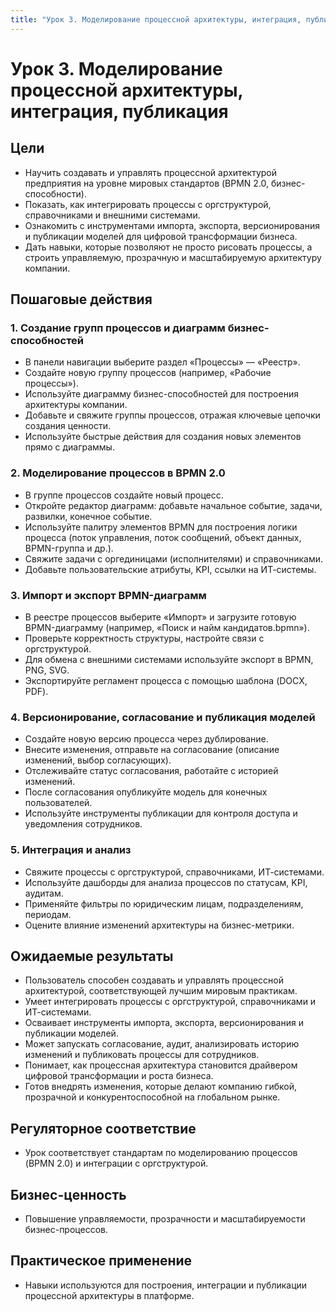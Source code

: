 ```yaml
---
title: "Урок 3. Моделирование процессной архитектуры, интеграция, публикация"
---
```


# Урок 3. Моделирование процессной архитектуры, интеграция, публикация

## Цели
- Научить создавать и управлять процессной архитектурой предприятия на уровне мировых стандартов (BPMN 2.0, бизнес-способности).
- Показать, как интегрировать процессы с оргструктурой, справочниками и внешними системами.
- Ознакомить с инструментами импорта, экспорта, версионирования и публикации моделей для цифровой трансформации бизнеса.
- Дать навыки, которые позволяют не просто рисовать процессы, а строить управляемую, прозрачную и масштабируемую архитектуру компании.

## Пошаговые действия

### 1. Создание групп процессов и диаграмм бизнес-способностей
- В панели навигации выберите раздел «Процессы» — «Реестр».
- Создайте новую группу процессов (например, «Рабочие процессы»).
- Используйте диаграмму бизнес-способностей для построения архитектуры компании.
- Добавьте и свяжите группы процессов, отражая ключевые цепочки создания ценности.
- Используйте быстрые действия для создания новых элементов прямо с диаграммы.

### 2. Моделирование процессов в BPMN 2.0
- В группе процессов создайте новый процесс.
- Откройте редактор диаграмм: добавьте начальное событие, задачи, развилки, конечное событие.
- Используйте палитру элементов BPMN для построения логики процесса (поток управления, поток сообщений, объект данных, BPMN-группа и др.).
- Свяжите задачи с оргединицами (исполнителями) и справочниками.
- Добавьте пользовательские атрибуты, KPI, ссылки на ИТ-системы.

### 3. Импорт и экспорт BPMN-диаграмм
- В реестре процессов выберите «Импорт» и загрузите готовую BPMN-диаграмму (например, «Поиск и найм кандидатов.bpmn»).
- Проверьте корректность структуры, настройте связи с оргструктурой.
- Для обмена с внешними системами используйте экспорт в BPMN, PNG, SVG.
- Экспортируйте регламент процесса с помощью шаблона (DOCX, PDF).

### 4. Версионирование, согласование и публикация моделей
- Создайте новую версию процесса через дублирование.
- Внесите изменения, отправьте на согласование (описание изменений, выбор согласующих).
- Отслеживайте статус согласования, работайте с историей изменений.
- После согласования опубликуйте модель для конечных пользователей.
- Используйте инструменты публикации для контроля доступа и уведомления сотрудников.

### 5. Интеграция и анализ
- Свяжите процессы с оргструктурой, справочниками, ИТ-системами.
- Используйте дашборды для анализа процессов по статусам, KPI, аудитам.
- Применяйте фильтры по юридическим лицам, подразделениям, периодам.
- Оцените влияние изменений архитектуры на бизнес-метрики.

## Ожидаемые результаты
- Пользователь способен создавать и управлять процессной архитектурой, соответствующей лучшим мировым практикам.
- Умеет интегрировать процессы с оргструктурой, справочниками и ИТ-системами.
- Осваивает инструменты импорта, экспорта, версионирования и публикации моделей.
- Может запускать согласование, аудит, анализировать историю изменений и публиковать процессы для сотрудников.
- Понимает, как процессная архитектура становится драйвером цифровой трансформации и роста бизнеса.
- Готов внедрять изменения, которые делают компанию гибкой, прозрачной и конкурентоспособной на глобальном рынке. 

## Регуляторное соответствие
- Урок соответствует стандартам по моделированию процессов (BPMN 2.0) и интеграции с оргструктурой.

## Бизнес-ценность
- Повышение управляемости, прозрачности и масштабируемости бизнес-процессов.

## Практическое применение
- Навыки используются для построения, интеграции и публикации процессной архитектуры в платформе. 